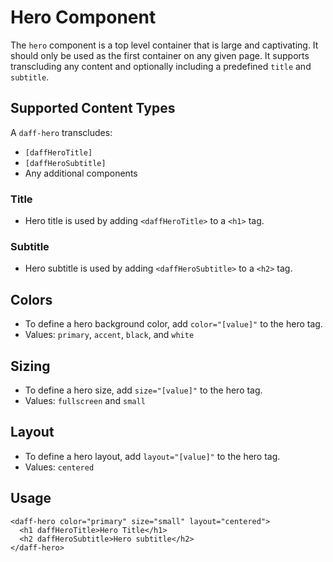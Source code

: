 # Hero Component

The `hero` component is a top level container that is large and captivating. It should only be used as the first container on any given page. It supports transcluding any content and optionally including a predefined `title` and `subtitle`.

## Supported Content Types
A `daff-hero` transcludes:
* `[daffHeroTitle]`
* `[daffHeroSubtitle]`
* Any additional components

### Title
* Hero title is used by adding `<daffHeroTitle>` to a `<h1>` tag.

### Subtitle
* Hero subtitle is used by adding `<daffHeroSubtitle>` to a `<h2>` tag.

## Colors
* To define a hero background color, add `color="[value]"` to the hero tag.
* Values: `primary`, `accent`, `black`, and `white`

## Sizing
* To define a hero size, add `size="[value]"` to the hero tag.
* Values: `fullscreen` and `small`

## Layout
* To define a hero layout, add `layout="[value]"` to the hero tag.
* Values: `centered`

## Usage
```
<daff-hero color="primary" size="small" layout="centered">
  <h1 daffHeroTitle>Hero Title</h1>
  <h2 daffHeroSubtitle>Hero subtitle</h2>
</daff-hero>
```